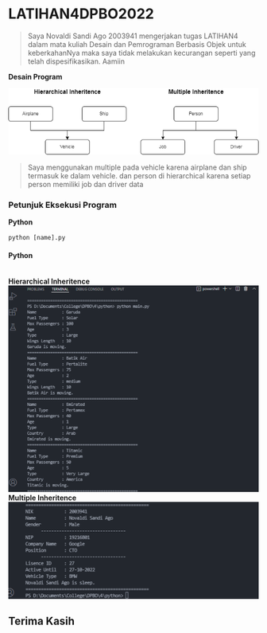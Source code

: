 # LATIHAN4DPBO2022

> Saya Novaldi Sandi Ago 2003941 mengerjakan tugas LATIHAN4 dalam mata kuliah Desain dan Pemrograman Berbasis Objek untuk keberkahanNya maka saya tidak melakukan kecurangan seperti yang telah dispesifikasikan. Aamiin

**Desain Program**

![alt text](https://github.com/novaldisandi/LATIHAN4DPBO2022/blob/main/desain.drawio.png)
> Saya menggunakan multiple pada vehicle karena airplane dan ship termasuk ke dalam vehicle. dan person di hierarchical karena setiap person memiliki job dan driver data


### Petunjuk Eksekusi Program

**Python**
```
python [name].py
```



#### Python <br> <br>
**Hierarchical Inheritence**<br>
![alt text](https://github.com/novaldisandi/LATIHAN4DPBO2022/blob/main/Screenshot/python3.PNG)<br>
**Multiple Inheritence**<br>
![alt text](https://github.com/novaldisandi/LATIHAN4DPBO2022/blob/main/Screenshot/python4.PNG)


## Terima Kasih

